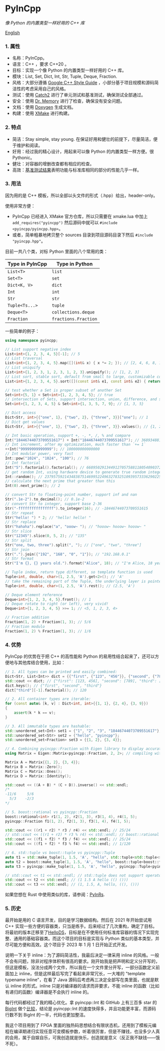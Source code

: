 # PyInCpp

_像 Python 的内置类型一样好用的 C++ 库_

[English](./readme.md)

### 1. 属性

- 名称：PyInCpp。
- 语言：C++ ，要求 C++20 。
- 目标：实现一个像 Python 的内置类型一样好用的 C++ 库。
- 模块：List, Set, Dict, Int, Str, Tuple, Deque, Fraction.
- 风格：大部分遵循 [Google C++ Style Guide](https://google.github.io/styleguide/cppguide.html) ，小部分基于项目规模和源码简洁性的考虑采用自己的风格。
- 测试：使用 [Catch2](https://github.com/catchorg/Catch2) 进行了单元测试和基准测试，确保测试全部通过。
- 安全：使用 [Dr. Memory](https://drmemory.org/) 进行了检查，确保没有安全问题。
- 文档：使用 [Doxygen](https://www.doxygen.nl/) 生成文档。
- 构建：使用 [XMake](https://xmake.io/) 进行构建。

### 2. 特点

- 简洁：Stay simple, stay young. 在保证好用和健壮的前提下，尽量简洁，便于维护和阅读。
- 好用：经过我的精心设计，用起来可以像 Python 的内置类型一样方便。很 Pythonic。
- 健壮：对容器的增删改查都有相应的检查。
- 高效：[基准测试结果](./benches/std_vs_pyincpp.cpp)表明功能与标准库相同的部分的性能几乎一样。

### 3. 用法

因为用的是 C++ 模板，所以全部以头文件的形式（.hpp）给出，header-only。

使用非常方便：

- PyInCpp 已经进入 XMake 官方仓库，所以只需要在 xmake.lua 中加上 `add_requires("pyincpp")` 然后源码中就可以 `#include <pyincpp/pyincpp.hpp>`。
- 或者，简单粗暴地拷贝整个 sources 目录到项目源码目录下然后 `#include "pyincpp.hpp"`。

目前一共八个类，对标 Python 里面的八个常用的类：

| Type in PyInCpp | Type in Python       |
| --------------- | -------------------- |
| `List<T>`       | `list`               |
| `Set<T>`        | `set`                |
| `Dict<K, V>`    | `dict`               |
| `Int`           | `int`                |
| `Str`           | `str`                |
| `Tuple<Ts...>`  | `tuple`              |
| `Deque<T>`      | `collections.deque`  |
| `Fraction`      | `fractions.Fraction` |

一些简单的例子：

```cpp
using namespace pyincpp;

// List support negative index
List<int>{1, 2, 3, 4, 5}[-1]; // 5
// List traversal
List<int>{1, 2, 3, 4, 5}.map([](int& x) { x *= 2; }); // [2, 4, 6, 8, 10]
// List uniquify
List<int>{1, 2, 3, 1, 2, 3, 1, 2, 3}.uniquify(); // [1, 2, 3]
// List sort, stable sort, default from small to large, customizable comparator
List<int>{1, 2, 3, 4, 5}.sort([](const int& e1, const int& e2) { return e1 > e2; }); // [5, 4, 3, 2, 1]

// test whether a Set is proper subset of another Set
Set<int>{5, 1} < Set<int>{1, 2, 3, 4, 5}; // true
// intersection of Sets, support intersection, union, difference, and symmetric difference
Set<int>{1, 2, 3, 4, 5} & Set<int>{1, 3, 5, 7, 9}; // {1, 3, 5}

// Dict access
Dict<Str, int>{{"one", 1}, {"two", 2}, {"three", 3}}["one"]; // 1
// Dict get values
Dict<Str, int>{{"one", 1}, {"two", 2}, {"three", 3}}.values(); // {1, 2, 3}

// Int basic operation, support +, -, *, /, % and compare
Int("18446744073709551617") + Int("18446744073709551617"); // 36893488147419103234
// Int increment, after my optimization, much faster than `+= 1`
++Int("99999999999999"); // 100000000000000
// Int modular power, very fast
Int::pow("1024", "1024", "100"); // 76
// Int factorial
Int("5").factorial().factorial(); // 668950291344912705758811805409037258675274633313802981029567135...
// get random Int, using hardware device to generate true random integer if possible
Int::random(); // 2379575921434838751469952249632783251093957333629022509960142131113090672699644921...
// calculate the next prime that greater than this
Int(0).next_prime(); // 2

// convert Str to floating-point number, support inf and nan
Str(".1e-2").to_decimal(); // 0.1e-2
// convert Str to integer, support base 2-36
Str("-ffffffffffffffff").to_integer(16); // -18446744073709551615
// Str repeat
Str("hello! ") * 2; // "hello! hello! "
// Str replace
Str("hahaha").replace("a", "ooow~ "); // "hooow~ hooow~ hooow~ "
// Str slice
Str("12345").slice(0, 5, 2); // "135"
// Str split
Str("one, two, three").split(", "); // ["one", "two", "three"]
// Str join
Str(".").join({"192", "168", "0", "1"}); // "192.168.0.1"
// Str format
Str("I'm {}, {} years old.").format("Alice", 18); // "I'm Alice, 18 years old."

// Tuple index, return type different, so template function is used
Tuple<int, double, char>(1, 2.5, 'A').get<2>(); // 'A'
// take the remaining part of the Tuple, the underlying layer is pointer conversion, which is very fast
Tuple<int, double, char>(1, 2.5, 'A').rest(); // (2.5, 'A')

// Deque element reference
Deque<int>{1, 2, 3, 4, 5}.front(); // 1
// Deque rotate to right (or left), very vivid!
Deque<int>{1, 2, 3, 4, 5} >>= 1; // <5, 1, 2, 3, 4>

// Fraction addition
Fraction(1, 2) + Fraction(1, 3); // 5/6
// Fraction modulo
Fraction(1, 2) % Fraction(1, 3); // 1/6
```

### 4. 优势

PyInCpp 的优势在于把 C++ 的高性能和 Python 的易用性结合起来了，还可以方便地与其他库结合使用，比如：

```cpp
// 1. All types can be printed and easily combined:
Dict<Str, List<Int>> dict = {{"first", {"123", "456"}}, {"second", {"789"}}, {"third", {"12345678987654321", "5"}}};
std::cout << dict; // {"first": [123, 456], "second": [789], "third": [12345678987654321, 5]}
dict.keys(); // {"first", "second", "third"}
dict["third"][-1].factorial(); // 120

// 2. All container types are iterable:
for (const auto& [k, v] : Dict<int, int>{{1, 1}, {2, 4}, {3, 9}})
{
    assert(k * k == v);
}

// 3. All immutable types are hashable:
std::unordered_set<Int> set1 = {"1", "2", "3", "18446744073709551617"};
std::unordered_set<Str> set2 = {"hello", "pyincpp"};
std::unordered_set<Fraction> set3 = {{1, 2}, {3, 4}};

// 4. Combining pyincpp::Fraction with Eigen library to display accurate matrix.
using Matrix = Eigen::Matrix<pyincpp::Fraction, 2, 2>; // compiling with boost::rational will fail

Matrix A = Matrix{{1, 2}, {3, 4}};
Matrix B = Matrix::Zero();
Matrix C = Matrix::Ones();
Matrix D = Matrix::Identity();

std::cout << ((A + B) * (C + D)).inverse() << std::endl;
/*
-11/6     5/6
  5/3    -2/3
*/

// 5. boost::rational vs pyincpp::Fraction
boost::rational<int> r1(1, 2), r2(1, 3), r3(1, 4), r4(1, 5);
pyincpp::Fraction f1(1, 2), f2(1, 3), f3(1, 4), f4(1, 5);

std::cout << ((r1 + r2) * r3 / r4) << std::endl; // 25/24
// std::cout << ((r1 + r2) * r3 % r4) << std::endl; // boost::rational does not support operator%
std::cout << ((f1 + f2) * f3 / f4) << std::endl; // 25/24
std::cout << ((f1 + f2) * f3 % f4) << std::endl; // 1/120

// 6. std::tuple vs boost::tuple vs pyincpp::Tuple
auto t1 = std::make_tuple(1, 1.5, 'A', "hello", std::tuple<std::tuple<>, std::tuple<>>({}, {}));
auto t2 = boost::make_tuple(1, 1.5, 'A', "hello", boost::tuple<boost::tuple<>, boost::tuple<>>({}, {}));
auto t3 = pyincpp::make_tuple(1, 1.5, 'A', "hello", pyincpp::Tuple<pyincpp::Tuple<>, pyincpp::Tuple<>>({}, {}));

// std::cout << t1 << std::endl; // std::tuple does not support operator<<
std::cout << t2 << std::endl; // (1 1.5 A hello (() ()))
std::cout << t3 << std::endl; // (1, 1.5, A, hello, ((), ()))
```

如果您想在 Rust 中使用类似的库，请参阅：[PyInRs](https://github.com/chen-qingyu/pyinrs).

### 5. 历史

最开始是用的 C 语言开发，目的是学习数据结构。然后在 2021 年开始尝试用 C++ 实现一些方便的容器类，只当是练手。后来经过了几次重构，确定了目标。将最初的版本迁移至了[HelloDS](https://github.com/chen-qingyu/hellods)，目标是在不使用任何标准库容器的情况下实现完整、通用的基础容器类。而这个项目的目标是实现与 Python 类似的基本类型，并尽可能方便和高效。这个项目于 2023 年 1 月 1 日开始正式开发。

说明一下关于 inline：为了源码简洁性，我最后决定一律采用 inline 的风格。一般不会有问题，除非对程序体积有很高的要求。刚开始我是把声明和定义分开写的，但这是模板，没法分成两个文件，所以我在一个文件里分开写，一部分函数定义前面加上 inline，但是这样最后写完了看起来非常冗长，一大堆的 "template typename inline"，在看了 Java 源码后考虑再三决定全部写在类里面，也就是默认 inline 的形式。inline 只是对编译器的请求而非要求，不能 inline 的函数（比如有递归的函数）编译器是不会执行 inline 的。

每行代码都经过了我的精心优化。拿 pyincpp::Int 和 GitHub 上有三百多 star 的 [BigInt](https://github.com/faheel/BigInt) 做个[比较](./benches/pyincpp_int_vs_other_int.cpp)，结论是 pyincpp::Int 的速度快得多，并且功能更丰富，而源码行数不到 BigInt 的一半，代码也更加整洁。

我这个项目用到了 FPGA 里面的独热码思想结合有限状态机，还用到了模板元编程在编译期递归实现任意可变模板参数，听着很厉害，但是不赚钱，也没多少人真的会用，属于自娱自乐，可我创造就是快乐，创造就是意义（反正我不缺钱——饿不死）。
